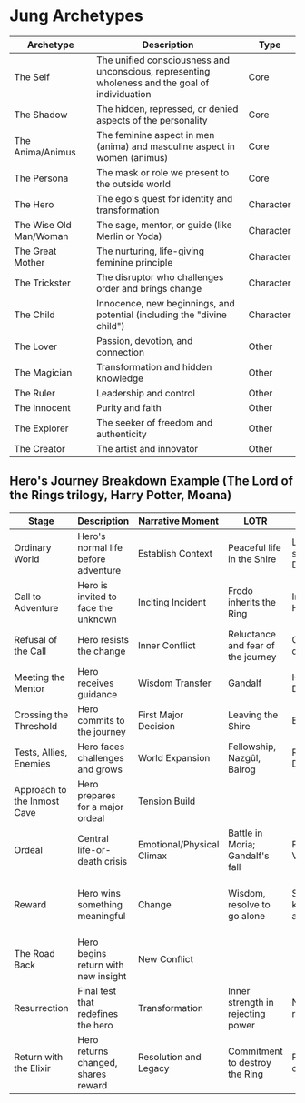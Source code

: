 # Jung Archetypes

| Archetype | Description | Type |
|-----------|-------------|------|
| The Self | The unified consciousness and unconscious, representing wholeness and the goal of individuation | Core |
| The Shadow | The hidden, repressed, or denied aspects of the personality | Core |
| The Anima/Animus | The feminine aspect in men (anima) and masculine aspect in women (animus) | Core |
| The Persona | The mask or role we present to the outside world | Core |
| The Hero | The ego's quest for identity and transformation | Character |
| The Wise Old Man/Woman | The sage, mentor, or guide (like Merlin or Yoda) | Character |
| The Great Mother | The nurturing, life-giving feminine principle | Character |
| The Trickster | The disruptor who challenges order and brings change | Character |
| The Child | Innocence, new beginnings, and potential (including the "divine child") | Character |
| The Lover | Passion, devotion, and connection | Other |
| The Magician | Transformation and hidden knowledge | Other |
| The Ruler | Leadership and control | Other |
| The Innocent | Purity and faith | Other |
| The Explorer | The seeker of freedom and authenticity | Other |
| The Creator | The artist and innovator | Other |


## Hero's Journey Breakdown Example (The Lord of the Rings trilogy, Harry Potter, Moana)
| Stage                       | Description                         | Narrative Moment          | LOTR                               | Harry Potter                              | Moana                                     |
| --------------------------- | ----------------------------------- | ------------------------- | ---------------------------------- | ----------------------------------------- | ----------------------------------------- |
| Ordinary World              | Hero's normal life before adventure | Establish Context         | Peaceful life in the Shire         | Living under the stairs with the Dursleys | Island of Motunui                         |
| Call to Adventure           | Hero is invited to face the unknown | Inciting Incident         | Frodo inherits the Ring            | Invitation to Hogwarts                    | Ocean chooses her                         |
| Refusal of the Call         | Hero resists the change             | Inner Conflict            | Reluctance and fear of the journey | Confusion, disbelief                      | Told not to leave by her father           |
| Meeting the Mentor          | Hero receives guidance              | Wisdom Transfer           | Gandalf                            | Hagrid (then Dumbledore)                  | Grandma Tala, later Maui                  |
| Crossing the Threshold      | Hero commits to the journey         | First Major Decision      | Leaving the Shire                  | Enters Hogwarts                           | Leaves island                             |
| Tests, Allies, Enemies      | Hero faces challenges and grows     | World Expansion           | Fellowship, Nazgûl, Balrog         | Ron, Hermione, Draco, Quidditch           | Maui, Kakamora, Te Kā                     |
| Approach to the Inmost Cave | Hero prepares for a major ordeal    | Tension Build             |                                    |                                           |                                           |
| Ordeal                      | Central life-or-death crisis        | Emotional/Physical Climax | Battle in Moria; Gandalf's fall    | Facing Voldemort/Quirrell                 | Doubts herself and loses heart            |
| Reward                      | Hero wins something meaningful      | Change                    | Wisdom, resolve to go alone        | Stone, self-knowledge, acceptance         | Connects with Te Fiti and her inner voice |
| The Road Back               | Hero begins return with new insight | New Conflict              |                                    |                                           |                                           |
| Resurrection                | Final test that redefines the hero  | Transformation            | Inner strength in rejecting power  | Near-death, rebirth of identity           | Returns as a true leader                  |
| Return with the Elixir      | Hero returns changed, shares reward | Resolution and Legacy     | Commitment to destroy the Ring     | Returns home changed                      | Restores balance and island vitality      |

